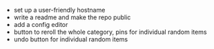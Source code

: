 - set up a user-friendly hostname
- write a readme and make the repo public
- add a config editor
- button to reroll the whole category, pins for individual random items
- undo button for individual random items
